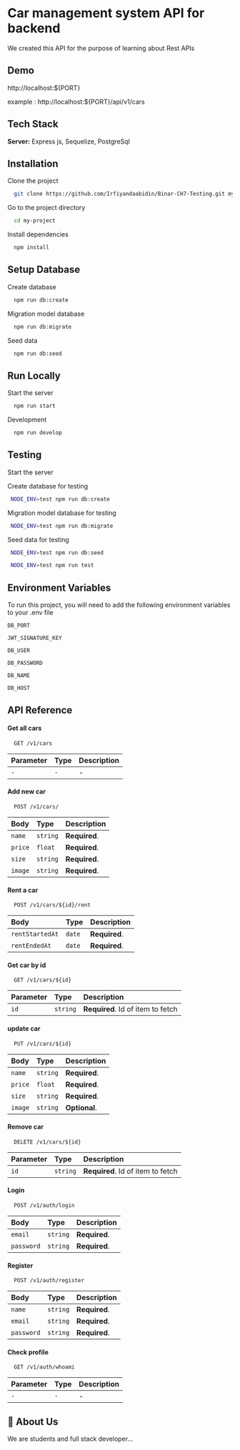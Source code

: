 # Car management system API for backend

We created this API for the purpose of learning about Rest APIs

## Demo

http://localhost:${PORT}

example : http://localhost:${PORT}/api/v1/cars

## Tech Stack

**Server:** Express js, Sequelize, PostgreSql

## Installation

Clone the project

```bash
  git clone https://github.com/Irfiyandaabidin/Binar-CH7-Testing.git my-project
```

Go to the project directory

```bash
  cd my-project
```

Install dependencies

```bash
  npm install
```

## Setup Database

Create database

```bash
  npm run db:create
```

Migration model database

```bash
  npm run db:migrate
```

Seed data

```bash
  npm run db:seed
```

## Run Locally

Start the server

```bash
  npm run start
```

Development

```bash
  npm run develop
```

## Testing

Start the server

Create database for testing

```bash
 NODE_ENV=test npm run db:create
```

Migration model database for testing

```bash
 NODE_ENV=test npm run db:migrate
```

Seed data for testing

```bash
 NODE_ENV=test npm run db:seed
```

```bash
 NODE_ENV=test npm run test
```

## Environment Variables

To run this project, you will need to add the following environment variables to your .env file

`DB_PORT`

`JWT_SIGNATURE_KEY`

`DB_USER`

`DB_PASSWORD`

`DB_NAME`

`DB_HOST`

## API Reference

#### Get all cars

```http
  GET /v1/cars
```

| Parameter | Type | Description |
| :-------- | :--- | :---------- |
| `-`       | `-`  | -           |

#### Add new car

```http
  POST /v1/cars/
```

| Body    | Type     | Description   |
| :------ | :------- | :------------ |
| `name`  | `string` | **Required**. |
| `price` | `float`  | **Required**. |
| `size`  | `string` | **Required**. |
| `image` | `string` | **Required**. |

#### Rent a car

```http
  POST /v1/cars/${id}/rent
```

| Body            | Type   | Description   |
| :-------------- | :----- | :------------ |
| `rentStartedAt` | `date` | **Required**. |
| `rentEndedAt`   | `date` | **Required**. |

#### Get car by id

```http
  GET /v1/cars/${id}
```

| Parameter | Type     | Description                       |
| :-------- | :------- | :-------------------------------- |
| `id`      | `string` | **Required**. Id of item to fetch |

#### update car

```http
  PUT /v1/cars/${id}
```

| Body    | Type     | Description   |
| :------ | :------- | :------------ |
| `name`  | `string` | **Required**. |
| `price` | `float`  | **Required**. |
| `size`  | `string` | **Required**. |
| `image` | `string` | **Optional**. |

#### Remove car

```http
  DELETE /v1/cars/${id}
```

| Parameter | Type     | Description                       |
| :-------- | :------- | :-------------------------------- |
| `id`      | `string` | **Required**. Id of item to fetch |

#### Login

```http
  POST /v1/auth/login
```

| Body       | Type     | Description   |
| :--------- | :------- | :------------ |
| `email`    | `string` | **Required**. |
| `password` | `string` | **Required**. |

#### Register

```http
  POST /v1/auth/register
```

| Body       | Type     | Description   |
| :--------- | :------- | :------------ |
| `name`     | `string` | **Required**. |
| `email`    | `string` | **Required**. |
| `password` | `string` | **Required**. |

#### Check profile

```http
  GET /v1/auth/whoami
```

| Parameter | Type | Description |
| :-------- | :--- | :---------- |
| `-`       | `-`  | -           |

## 🚀 About Us

We are students and full stack developer...
